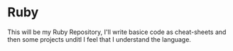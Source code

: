 # Ruby
This will be my Ruby Repository, I'll write basice code as cheat-sheets and then some projects unditl I feel that I understand the language.
